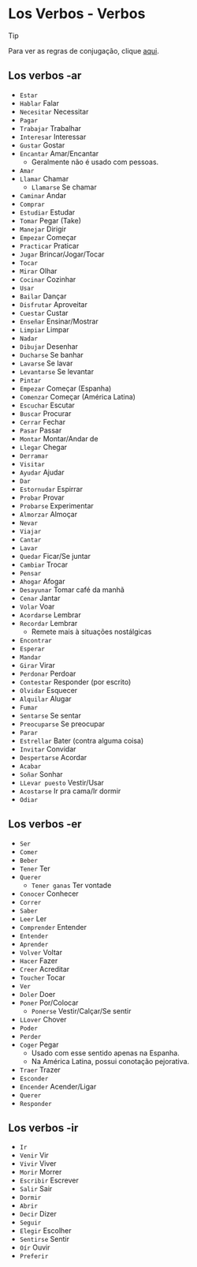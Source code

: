 # Los Verbos - Verbos

> [!TIP]
> Para ver as regras de conjugação, clique [aqui](conjugações.md).

## Los verbos -ar

-   `Estar`
-   `Hablar` Falar
-   `Necesitar` Necessitar
-   `Pagar`
-   `Trabajar` Trabalhar
-   `Interesar` Interessar
-   `Gustar` Gostar
-   `Encantar` Amar/Encantar
    -   Geralmente não é usado com pessoas.
-   `Amar`
-   `Llamar` Chamar
    -   `Llamarse` Se chamar
-   `Caminar` Andar
-   `Comprar`
-   `Estudiar` Estudar
-   `Tomar` Pegar (Take)
-   `Manejar` Dirigir
-   `Empezar` Começar
-   `Practicar` Praticar
-   `Jugar` Brincar/Jogar/Tocar
-   `Tocar`
-   `Mirar` Olhar
-   `Cocinar` Cozinhar
-   `Usar`
-   `Bailar` Dançar
-   `Disfrutar` Aproveitar
-   `Cuestar` Custar
-   `Enseñar` Ensinar/Mostrar
-   `Limpiar` Limpar
-   `Nadar`
-   `Dibujar` Desenhar
-   `Ducharse` Se banhar
-   `Lavarse` Se lavar
-   `Levantarse` Se levantar
-   `Pintar`
-   `Empezar` Começar (Espanha)
-   `Comenzar` Começar (América Latina)
-   `Escuchar` Escutar
-   `Buscar` Procurar
-   `Cerrar` Fechar
-   `Pasar` Passar
-   `Montar` Montar/Andar de
-   `Llegar` Chegar
-   `Derramar`
-   `Visitar`
-   `Ayudar` Ajudar
-   `Dar`
-   `Estornudar` Espirrar
-   `Probar` Provar
-   `Probarse` Experimentar
-   `Almorzar` Almoçar
-   `Nevar`
-   `Viajar`
-   `Cantar`
-   `Lavar`
-   `Quedar` Ficar/Se juntar
-   `Cambiar` Trocar
-   `Pensar`
-   `Ahogar` Afogar
-   `Desayunar` Tomar café da manhã
-   `Cenar` Jantar
-   `Volar` Voar
-   `Acordarse` Lembrar
-   `Recordar` Lembrar
    -   Remete mais à situações nostálgicas
-   `Encontrar`
-   `Esperar`
-   `Mandar`
-   `Girar` Virar
-   `Perdonar` Perdoar
-   `Contestar` Responder (por escrito)
-   `Olvidar` Esquecer
-   `Alquilar` Alugar
-   `Fumar`
-   `Sentarse` Se sentar
-   `Preocuparse` Se preocupar
-   `Parar`
-   `Estrellar` Bater (contra alguma coisa)
-   `Invitar` Convidar
-   `Despertarse` Acordar
-   `Acabar`
-   `Soñar` Sonhar
-   `LLevar puesto` Vestir/Usar
-   `Acostarse` Ir pra cama/Ir dormir
-   `Odiar`

## Los verbos -er

-   `Ser`
-   `Comer`
-   `Beber`
-   `Tener` Ter
-   `Querer`
    -   `Tener ganas` Ter vontade
-   `Conocer` Conhecer
-   `Correr`
-   `Saber`
-   `Leer` Ler
-   `Comprender` Entender
-   `Entender`
-   `Aprender`
-   `Volver` Voltar
-   `Hacer` Fazer
-   `Creer` Acreditar
-   `Toucher` Tocar
-   `Ver`
-   `Doler` Doer
-   `Poner` Por/Colocar
    -   `Ponerse` Vestir/Calçar/Se sentir
-   `LLover` Chover
-   `Poder`
-   `Perder`
-   `Coger` Pegar
    -   Usado com esse sentido apenas na Espanha.
    -   Na América Latina, possui conotação pejorativa.
-   `Traer` Trazer
-   `Esconder`
-   `Encender` Acender/Ligar
-   `Querer`
-   `Responder`

## Los verbos -ir

-   `Ir`
-   `Venir` Vir
-   `Vivir` Viver
-   `Morir` Morrer
-   `Escribir` Escrever
-   `Salir` Sair
-   `Dormir`
-   `Abrir`
-   `Decir` Dizer
-   `Seguir`
-   `Elegir` Escolher
-   `Sentirse` Sentir
-   `Oír` Ouvir
-   `Preferir`
